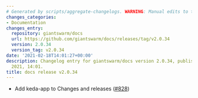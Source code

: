 ```yaml
---
# Generated by scripts/aggregate-changelogs. WARNING: Manual edits to this files will be overwritten.
changes_categories:
- Documentation
changes_entry:
  repository: giantswarm/docs
  url: https://github.com/giantswarm/docs/releases/tag/v2.0.34
  version: 2.0.34
  version_tag: v2.0.34
date: '2021-02-18T14:01:27+00:00'
description: Changelog entry for giantswarm/docs version 2.0.34, published on 18 February
  2021, 14:01.
title: docs release v2.0.34
---
```


- Add keda-app to Changes and releases ([#828](https://github.com/giantswarm/docs/pull/828))

